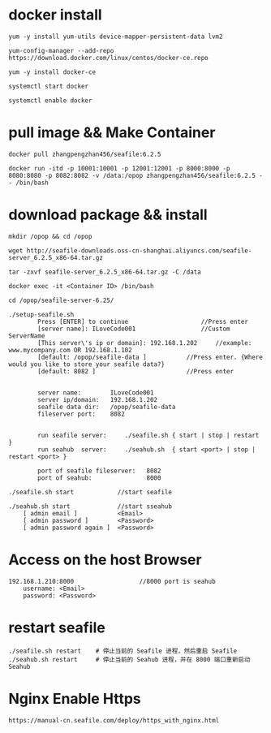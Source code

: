 # docker install

    yum -y install yum-utils device-mapper-persistent-data lvm2	

    yum-config-manager --add-repo https://download.docker.com/linux/centos/docker-ce.repo

    yum -y install docker-ce 

    systemctl start docker

    systemctl enable docker

# pull image && Make Container

    docker pull zhangpengzhan456/seafile:6.2.5

    docker run -itd -p 10001:10001 -p 12001:12001 -p 8000:8000 -p 8080:8080 -p 8082:8082 -v /data:/opop zhangpengzhan456/seafile:6.2.5 -- /bin/bash

# download package && install

    mkdir /opop && cd /opop

    wget http://seafile-downloads.oss-cn-shanghai.aliyuncs.com/seafile-server_6.2.5_x86-64.tar.gz

    tar -zxvf seafile-server_6.2.5_x86-64.tar.gz -C /data

    docker exec -it <Container ID> /bin/bash

    cd /opop/seafile-server-6.25/

    ./setup-seafile.sh
            Press [ENTER] to continue         		     //Press enter
            [server name]: ILoveCode001       		     //Custom ServerName
    	    [This server\'s ip or domain]: 192.168.1.202     //example: www.mycompany.com OR 192.168.1.102
    	    [default: /opop/seafile-data ]    		 //Press enter. {Where would you like to store your seafile data?}
    	    [default: 8082 ]                  		 //Press enter


    	    server name:        ILoveCode001
    	    server ip/domain:   192.168.1.202
    	    seafile data dir:   /opop/seafile-data
    	    fileserver port:    8082


    	    run seafile server:     ./seafile.sh { start | stop | restart }
    	    run seahub  server:     ./seahub.sh  { start <port> | stop | restart <port> }

    	    port of seafile fileserver:   8082
    	    port of seahub:               8000

    ./seafile.sh start            //start seafile 

    ./seahub.sh start             //start sseahub
        [ admin email ]      	  <Email>
        [ admin password ]   	  <Password>
        [ admin password again ]  <Password>


# Access on the host Browser

    192.168.1.210:8000             		//8000 port is seahub 
        username: <Email>
        password: <Password>

# restart seafile
    ./seafile.sh restart    # 停止当前的 Seafile 进程，然后重启 Seafile
    ./seahub.sh restart     # 停止当前的 Seahub 进程，并在 8000 端口重新启动 Seahub

# Nginx Enable Https
    https://manual-cn.seafile.com/deploy/https_with_nginx.html
